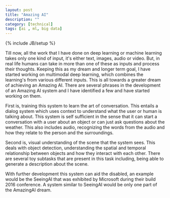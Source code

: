 ```yaml
---
layout: post
title: "Amazing AI"
description: ""
category: [technical]
tags: [ai , ml, big data]
---
```

{% include JB/setup %}


Till now, all the work that I have done on deep learning or machine learning takes only one kind of input, it's either text, images, audio or video. But, in real life humans can take in more than one of these as inputs and process their thoughts. Keeping this as my dream and longer term goal, I have started working on multimodal deep learning, which combines the learning's from various different inputs. This is all towards a greater dream of achieving an Amazing AI. There are several phrases in the development of an Amazing AI system and I have identified a few and have started working on them. 


First is, training this system to learn the art of conversation. This entails a dialog system which uses context to understand what the user or human is talking about. This system is self sufficient in the sense that it can start a conversation with a user about an object or can just ask questions about the weather. This also includes audio, recognizing the words from the audio and how they relate to the person and the surroundings. 

Second is, visual understanding of the scene that the system sees. This deals with object detection, understanding the spatial and temporal relationship between objects and how they interact with each other. There are several toy subtasks that are present in this task including, being able to generate a description about the scene. 

With further development this system can aid the disabled, an example would be the SeeingAI that was exhibited by Microsoft during their build 2016 conference. A system similar to SeeingAI would be only one part of the AmazingAI dream. 